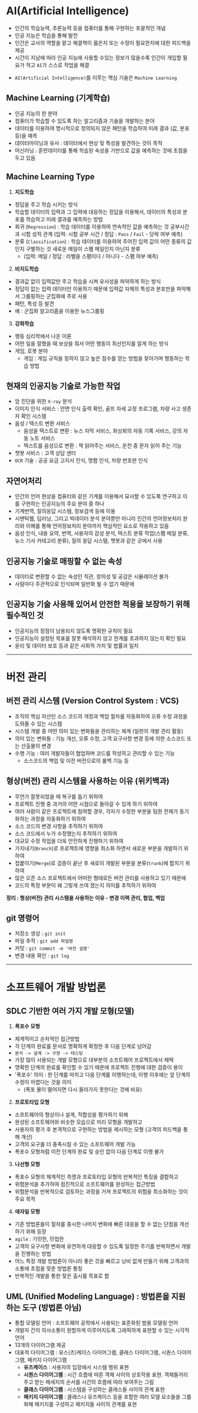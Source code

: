 # AI(Artificial Intelligence) 

- 인간의 학습능력, 추론능력 등을 컴퓨터를 통해 구현하는 포괄적인 개념
- 인공 지능은 학습을 통해 발전
- 인간은 교사의 역할을 맡고 해결책이 옳은지 또는 수정이 필요한지에 대한 피드백을 제공
- 시간이 지남에 따라 인공 지능에 사용할 수있는 정보가 많을수록 인간이 개입할 필요가 적고 `AI`가 스스로 작업을 해결



* `AI(Artificial Intelligence)`를 이루는 핵심 기술은 `Machine Learning`



## Machine Learning (기계학습)

- 인공 지능의 한 분야
- 컴퓨터가 학습할 수 있도록 하는 알고리즘과 기술을 개발하는 분야
- 데이터를 이용하여 명시적으로 정의되지 않은 패턴을 학습하여 미래 결과 (값, 분포 등)을 예측
- 데이터마이닝과 유사 : 데이터에서 현상 및 특성을 발견하는 것이 목적
- 머신러닝 :  훈련데이터를 통해 학습된 속성을 기반으로 값을 예측하는 것에 초점을 두고 있음



## Machine Learning Type

1. **지도학습**

- 정답을 주고 학습 시키는 방식
- 학습할 데이터의 입력과 그 입력에 대응하는 정답을 이용해서, 데이터의 특성과 분포를 학습하고 미래 결과를 예측하는 방법
- 회귀 (`Regression`) : 학습 데이터를 이용하여 연속적인 값을 예측하는 것
	공부시간과 시험 성적 관계 (입력: 시험 공부 시간 / 정답 : `Pass` / `Fail` - 당락 여부 예측)
- 분류 (`Classification`)  : 학습 데이터를 이용하여 주어진 입력 값이 어떤 종류의 값인지 구별하는 것
	새로운 메일이 스팸 메일인지 아닌지 분류
	- (입력: 메일 / 정답 : 라벨을 스팸이다 / 아니다 - 스팸 여부 예측)



2. **비지도학습**

- 결과값 없이 입력값만 주고 학습을 시켜 유사성을 파악하게 하는 방식
- 정답이 없는 입력 데이터만 이용하기 때문에 입력값 자체의 특성과 분포만을 파악해서 그룹핑하는 군집화에 주로 사용
- 패턴, 특성 등 발견
- 예 : 군집화 알고리즘을 이용한 뉴스그룹핑



3. **강화학습**

- 행동 심리학에서 나온 이론
- 어떤 일을 잘했을 때 보상을 줘서 어떤 행동이 최선인지를 알게 하는 방식
- 게임, 로봇 분야
  - 게임 : 게임 규칙을 정하지 않고 높은 점수를 얻는 방법을 찾아가며 행동하는 학습 방법



## 현재의 인공지능 기술로 가능한 작업

- 암 진단을 위한 `X-ray` 분석
- 이미지 인식 서비스 : 안면 인식 출력 확인, 골프 자세 교정 프로그램, 차량 사고 생존자 확인 시스템
- 음성 / 텍스트 변환 서비스
  - 음성을 텍스트로 변환 : 뉴스 자막 서비스, 화상회의 자동 기록 서비스, 강의 자동 노트 서비스
  - 텍스트를 음성으로 변환 : 책 읽어주는 서비스, 운전 중 문자 읽어 주는 기능
- 챗봇 서비스 : 고객 상담 센터
- `OCR` 기술 : 공공 요금 고지서 인식, 명함 인식, 차량 번호판 인식



## 자연어처리

- 인간의 언어 현상을 컴퓨터와 같은 기계를 이용해서 묘사할 수 있도록 연구하고 이를 구현하는 인공지능의 주요 분야 중 하나
- 기계번역, 질의응답 시스템, 정보검색 등에 이용
- 시맨틱웹, 딥러닝, 그리고 빅데이터 분석 분야뿐만 아니라 인간의 언어정보처리 원리와 이해를 통해 언어정보처리 분야까지 핵심적인 요소로 작용하고 있음
-  음성 인식, 내용 요약, 번역, 사용자의 감성 분석, 텍스트 분류 작업(스팸 메일 분류, 뉴스 기사 카테고리 분류), 질의 응답 시스템, 챗봇과 같은 곳에서 사용



## 인공지능 기술로 매핑할 수 없는 속성

- 데이터로 변환할 수 없는 속성인 직관, 창의성 및 공감은 시뮬레이션 불가
- 사람마다 주관적으로 인식되며 일반화 될 수 없기 때문에 



## 인공지능 기술 사용해 있어서 안전한 적용을 보장하기 위해 필수적인 것

- 인공지능의 장점이 남용되지 않도록 명확한 규칙이 필요
- 인공지능이 설정된 목표를 잘못 해석하지 않고 한계를 초과하지 않는지 확인 필요
- 윤리 및 데이터 보호 등과 같은 사회적 가치 및 법률과 일치



----

# 버전 관리

## 버전 관리 시스템 (Version Control System : VCS)

- 조직의 핵심 자산인 소스 코드의 개정과 백업 절차를 자동화하여 오류 수정 과정을 도와줄 수 있는 시스템
- 시스템 개발 중 어떤 의미 있는 변화들을 관리하는 체계 (일련의 개발 관리 활동)
- 의미 있는 변화들 : 기능 개선, 오류 수정, 고객 요구사항 변경 등에 의한 소스코드 또는 산출물의 변경
- 수행 기능 : 여러 개발자들이 협업하며 코드를 작성하고 관리할 수 있는 기능
     - 소스코드의 백업 및 이전 버전으로의 롤백 기능 등



## 형상(버전) 관리 시스템을 사용하는 이유 (위키백과)

- 무언가 잘못되었을 때 복구를 돕기 위하여
- 프로젝트 진행 중 과거의 어떤 시점으로 돌아갈 수 있게 하기 위하여
- 여러 사람이 같은 프로젝트에 참여할 경우, 각자가 수정한 부분을 팀원 전체가 동기화하는 과정을 자동화하기 위하여
- 소스 코드의 변경 사항을 추적하기 위하여
- 소스 코드에서 누가 수정했는지 추적하기 위하여
- 대규모 수정 작업을 더욱 안전하게 진행하기 위하여
- 가지내기(`Branch`)로 프로젝트에 영향을 최소화 하면서 새로운 부분을 개발하기 위하여
- 접붙이기(`Merge`)로 검증이 끝난 후 새로이 개발된 부분을 본류(`trunk`)에 합치기 위하여
- 많은 오픈 소스 프로젝트에서 어떠한 형태로든 버전 관리를 사용하고 있기 때문에
- 코드의 특정 부분이 왜 그렇게 쓰여 졌는지 의미를 추적하기 위하여



**정리 : 형상(버전) 관리 시스템을 사용하는 이유 - 변경 이력 관리, 협업, 백업**



## git 명령어
- 저장소 생성 : `git init`
- 파일 추적 : `git add 파일명`
- 커밋 : `git commit -m '버전 설명'`
- 변경 내용 확인 : `git log`



----

# 소프트웨어 개발 방법론

## SDLC 기반한 여러 가지 개발 모형(모델)

1. **폭포수 모형**

- 체계적이고 순차적인 접근방법
- 각 단계의 완료를 문서로 명확하게 확정한 후 다음 단계로 넘어감
- `분석 -> 설계 -> 구현 -> 테스팅`
- 가장 많이 사용되는 개발 모형으로 대부분의 소프트웨어 프로젝트에서 채택
- 명확한 단계의 완료를 확인할 수 있기 때문에 프로젝트 진행에 대한 검증이 용이
- '폭포수' 의미 : 한 단계를 마치고 다음 단계를 이행하는데, 이행 이후에는 앞 단계의 수정이 어렵다는 것을 의미
  - (폭포 물이 떨어지면 다시 올라가지 못한다는 것에 비유)



2. **프로토타입 모형**

- 소프트웨어의 형상이나 설계, 적합성을 평가하기 위해 
- 완성된 소프트웨어와 비슷한 모습으로 미리 모형을 개발하고
- 사용자의 평가 후 본격적으로 구현하는 방법을 제시하는 모형  (고객의 피드백을 통해 개선)
- 고객의 요구를 더 충족시킬 수 있는 소프트웨어 개발 가능
- 폭포수 모형처럼 이전 단계의 완료 및 승인 없이 다음 단계로 이행 불가



3. **나선형 모형**

- 폭포수 모형의 체계적인 측명과 프로토타입 모형의 반복적인 특징을 결합하고
- 위험분석을 추가하여 점진적으로 소프트웨어를 완성하는 접근방법
- 위험분석을 반복적으로 검토하는 과정을 거쳐 프로젝트의 위험을 최소화하는 것이 주요 목적



4. **애자일 모형**

- 기존 방법론들이 절차를 중시한 나머지 변화에 빠른 대응을 할 수 없는 단점을 개선하기 위해 등장
- `agile` : 기민한, 민첩한
- 고객의 요구사항 변화에 유연하게 대응할 수 있도록 일정한 주기를 반복하면서 개발을 진행하는 방법
- 어느 특정 개발 방법론이 아니라 좋은 것을 빠르고 낭비 없게 만들기 위해 고객과의 소통에 초점을 맞춘 방법론 통칭
- 반복적인 개발을 통한 잦은 출시를 목표로 함



## UML (Unified Modeling Language) : 방법론을 지원하는 도구 (방법론 아님)

- 통합 모델링 언어 : 소프트웨어 공학에서 사용되는 표준화된 범용 모델링 언어
- 개발자 간의 의사소통이 원할하게 이루어지도록 그래픽하게 표현할 수 있는 시각적 언어
- 13개의 다이어그램 제공
- 대표적 다이어그램 : 유스(즈)케이스 다이어그램, 클래스 다이어그램, 시퀀스 다이어그램, 패키지 다이어그램
  - **유즈케이스** :  사용자의 입장에서 시스템 행위 표현
  - **시퀀스 다이어그램** : 시간 흐름에 따른 객체 사이의 상호작용 표현. 객체들끼리 주고 받는 메세지의 순서를 시간의 흐름에 따라 보여주는 그림
  - **클래스 다이어그램** : 시스템을 구성하는 클래스들 사이의 관계 표현
  - **패키지 다이어그램** : 클래스나 유즈케이스 등을 포함한 여러 모델 요소들을 그룹화해 패키지를 구성하고 패키지들 사이의 관계를 표현